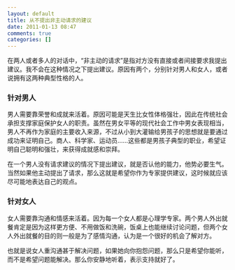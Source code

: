 ```yaml
---
layout: default
title: 从不提出非主动请求的建议
date: 2011-01-13 08:47
comments: true
categories: []
---
```

在两人或者多人的对话中，“非主动的请求”是指对方没有直接或者间接要求我提出建议。我不会在这种情况之下提出建议。原因有两个，分别针对男人和女人，或者说拥有这两种典型性格的人。


<h3>针对男人</h3>
男人需要靠荣誉和成就来活着。原因可能是天生比女性体格强壮，因此在传统社会承担支撑家庭保护女人的职责。虽然在男女平等的现代社会工作中男女表现相当，男人不再作为家庭的主要收入来源，不过从小到大灌输给男孩子的思想就是要通过成功来证明自己。商人、科学家、运动员……这些都是男孩子典型的职业，希望证明自己聪明和强壮，来获得成就感和崇拜。

在一个男人没有请求建议的情况下提出建议，就是否认他的能力，他势必要生气。当然如果他主动提出了请求，那么这就是希望你作为专家提供建议，这时候就应该尽可能地表达自己的观点。
<h3>针对女人</h3>
女人需要靠沟通和情感来活着。因为每一个女人都是心理学专家。两个男人外出就餐肯定是因为这样更方便、不用做饭和洗碗，饭桌上也能继续讨论问题，但两个女人外出就餐的目的则一般是为了感情沟通，认为是一个很好的机会了解对方。

也就是说女人重沟通甚于解决问题，如果她向你抱怨问题，那么只是希望你能听，而不是希望问题能解决。那么你安静地听着，表示支持就好了。
